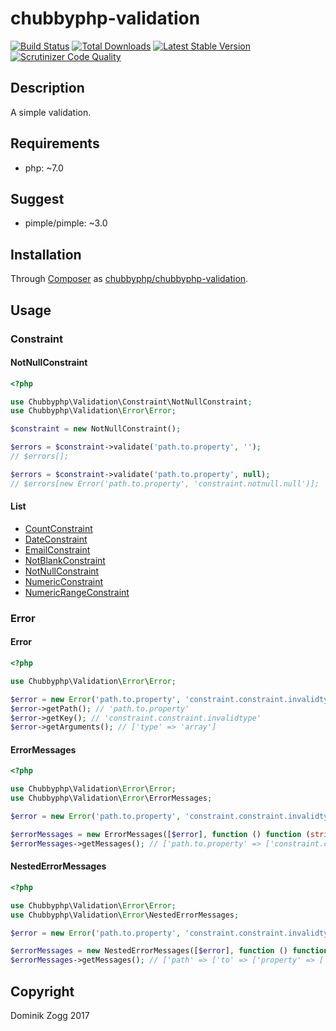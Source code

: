 # chubbyphp-validation

[![Build Status](https://api.travis-ci.org/chubbyphp/chubbyphp-validation.png?branch=master)](https://travis-ci.org/chubbyphp/chubbyphp-validation)
[![Total Downloads](https://poser.pugx.org/chubbyphp/chubbyphp-validation/downloads.png)](https://packagist.org/packages/chubbyphp/chubbyphp-validation)
[![Latest Stable Version](https://poser.pugx.org/chubbyphp/chubbyphp-validation/v/stable.png)](https://packagist.org/packages/chubbyphp/chubbyphp-validation)
[![Scrutinizer Code Quality](https://scrutinizer-ci.com/g/chubbyphp/chubbyphp-validation/badges/quality-score.png?b=master)](https://scrutinizer-ci.com/g/chubbyphp/chubbyphp-validation/?branch=master)

## Description

A simple validation.

## Requirements

 * php: ~7.0

## Suggest

 * pimple/pimple: ~3.0

## Installation

Through [Composer](http://getcomposer.org) as [chubbyphp/chubbyphp-validation][1].

## Usage

### Constraint

#### NotNullConstraint

```php
<?php

use Chubbyphp\Validation\Constraint\NotNullConstraint;
use Chubbyphp\Validation\Error\Error;

$constraint = new NotNullConstraint();

$errors = $constraint->validate('path.to.property', '');
// $errors[];

$errors = $constraint->validate('path.to.property', null);
// $errors[new Error('path.to.property', 'constraint.notnull.null')];
```

#### List

* [CountConstraint][2]
* [DateConstraint][3]
* [EmailConstraint][4]
* [NotBlankConstraint][5]
* [NotNullConstraint][6]
* [NumericConstraint][7]
* [NumericRangeConstraint][8]

### Error

#### Error

```php
<?php

use Chubbyphp\Validation\Error\Error;

$error = new Error('path.to.property', 'constraint.constraint.invalidtype', ['type' => 'array']);
$error->getPath(); // 'path.to.property'
$error->getKey(); // 'constraint.constraint.invalidtype'
$error->getArguments(); // ['type' => 'array']
```

#### ErrorMessages

```php
<?php

use Chubbyphp\Validation\Error\Error;
use Chubbyphp\Validation\Error\ErrorMessages;

$error = new Error('path.to.property', 'constraint.constraint.invalidtype', ['type' => 'array']);

$errorMessages = new ErrorMessages([$error], function () function (string $key, array $arguments) { return $key; });
$errorMessages->getMessages(); // ['path.to.property' => ['constraint.constraint.invalidtype']]
```

#### NestedErrorMessages

```php
<?php

use Chubbyphp\Validation\Error\Error;
use Chubbyphp\Validation\Error\NestedErrorMessages;

$error = new Error('path.to.property', 'constraint.constraint.invalidtype', ['type' => 'array']);

$errorMessages = new NestedErrorMessages([$error], function () function (string $key, array $arguments) { return $key; });
$errorMessages->getMessages(); // ['path' => ['to' => ['property' => ['constraint.constraint.invalidtype']]]]
```

## Copyright

Dominik Zogg 2017

[1]: https://packagist.org/packages/chubbyphp/chubbyphp-validation
[2]: doc/Constraint/CountConstraint.md
[3]: doc/Constraint/DateConstraint.md
[4]: doc/Constraint/EmailConstraint.md
[5]: doc/Constraint/NotBlankConstraint.md
[6]: doc/Constraint/NotNullConstraint.md
[7]: doc/Constraint/NumericConstraint.md
[8]: doc/Constraint/NumericRangeConstraint.md

